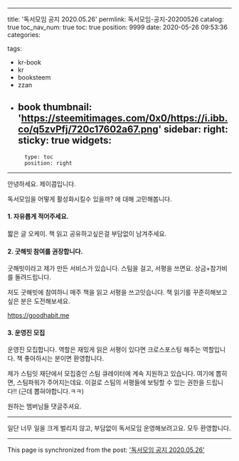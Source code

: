 
---
title: '독서모임 공지 2020.05.26'
permlink: 독서모임-공지-20200526
catalog: true
toc_nav_num: true
toc: true
position: 9999
date: 2020-05-26 09:53:36
categories:

tags:
- kr-book
- kr
- booksteem
- zzan
- book
thumbnail: 'https://steemitimages.com/0x0/https://i.ibb.co/q5zvPfj/720c17602a67.png'
sidebar:
    right:
        sticky: true
widgets:
    -
        type: toc
        position: right
---


안녕하세요. 제이콥입니다.

독서모임을 어떻게 활성화시킬수 있을까? 에 대해 고민해봅니다. 

#### 1. 자유롭게 적어주세요. 



짧은 글 오케이. 책 읽고 공유하고싶은걸 부담없이 남겨주세요.

#### 2. 굿해빗 참여를 권장합니다. 
굿해빗이라고 제가 만든 서비스가 있습니다. 스팀을 걸고, 서평을 쓰면요. 상금+참가비를 돌려드립니다.

저도 굿해빗에 참여하니 매주 책을 읽고 서평을 쓰고잇습니다. 책 읽기를 꾸준히해보고 싶은 분은 도전해보세요.

https://goodhabit.me

#### 3. 운영진 모집

운영진 모집합니다. 역할은 재밌게 읽은 서평이 있다면 크로스포스팅 해주는 역할입니다. 책 좋아하시는 분이면 환영합니다. 

제가 스팀잇 재단에서 모집중인 스팀 큐레이터에 계속 지원하고 있습니다. 여기에 뽑히면, 스팀파워가 주어지는데요. 이걸로 스팀의 서평들에 보팅할 수 있는 권한을 드립니다!! (근데 뽑혀야합니다.ㅋㅋ)

원하는 멤버님들 댓글주셔요.

---

일단 너무 일을 크게 벌리지 않고, 부담없이 독서모임 운영해보려고요. 모두 환영합니다.


- - -

This page is synchronized from the post: ['독서모임 공지 2020.05.26'](https://steempeak.com/@jacobyu/2020-05-26)
